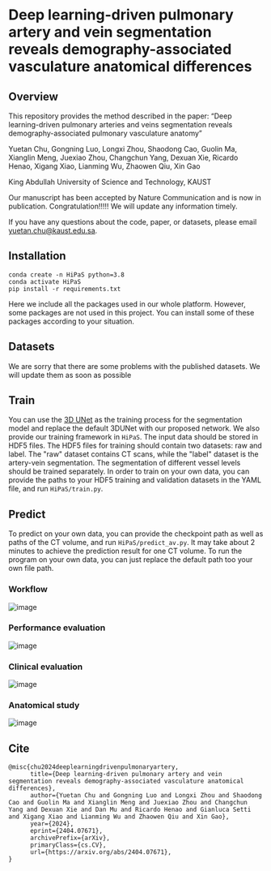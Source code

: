 # Deep learning-driven pulmonary artery and vein segmentation reveals demography-associated vasculature anatomical differences
## Overview
This repository provides the method described in the paper:
“Deep learning-driven pulmonary arteries and veins segmentation reveals demography-associated pulmonary vasculature anatomy”

Yuetan Chu, Gongning Luo, Longxi Zhou, Shaodong Cao, Guolin Ma, Xianglin Meng, Juexiao Zhou, Changchun Yang, Dexuan Xie, Ricardo Henao, Xigang Xiao, Lianming Wu, Zhaowen Qiu, Xin Gao

King Abdullah University of Science and Technology, KAUST

Our manuscript has been accepted by Nature Communication and is now in publication. Congratulation!!!!! We will update any information timely. 

If you have any questions about the code, paper, or datasets, please email yuetan.chu@kaust.edu.sa. 

## Installation
```
conda create -n HiPaS python=3.8
conda activate HiPaS
pip install -r requirements.txt
```
Here we include all the packages used in our whole platform. However, some packages are not used in this project. You can install some of these packages according to your situation.

<!--
## Sample data
A part of the accessible data and the predicted results achieved by HiPaS can be downloaded [here](https://drive.google.com/drive/folders/1Bvq4hvkdKZZOivoh0RwlNZNkP5wkejX2?usp=sharing). All CT scans here are normalized from [-1000, 600] to [0, 1] and resampled to a normalized spatial resolution with the scan shape of [512, 512, 512]. The results are presented across two channels, with the first being the outcomes of artery segmentation and the second being vein segmentation. These examples are intended to demonstrate temporarily the segmentation performance of HiPaS for external data, and any other application or exploitation of the results would not be permissible without seeking proper approval. If you want to access more data, please do not hesitate to contact yuetan.chu@kaust.edu.sa. 
-->

## Datasets
We are sorry that there are some problems with the published datasets. We will update them as soon as possible
<!--
We have released ~250 cases of chest CT scans with artery-vein annotations. You can download the datasets using this [link](https://drive.google.com/drive/folders/1_cmGR_HbrzomaqoWZYqX8D36bmxHp2PL?usp=drive_link). To open the CT data and annotation, you can use the following code


```
ct = np.load(".\ct_scan\001.npz", allow_pickle=True)["data"]
artery = np.load(".\annotation\artery\001.npz", allow_pickle=True)["data"]
vein = np.load(".\annotation\vein\001.npz", allow_pickle=True)["data"]
```

Due to the consideration of the project commercialization, the released annotations keep the same as the segmentation standard in the [PARSE22 challenge](https://grand-challenge.org/forums/forum/parse2022-623/), as shown in Supplementary Figure 6 (Stage 2) in our Supplementary Information. This can satisfy most clinical requirements. For the rest datasets, we plan to release them gradually in the future either in the form of a challenge.
-->

## Train
You can use the [3D UNet](https://github.com/wolny/pytorch-3dunet) as the training process for the segmentation model and replace the default 3DUNet with our proposed network. We also provide our training framework in ```HiPaS```. The input data should be stored in HDF5 files. The HDF5 files for training should contain two datasets: raw and label. The "raw" dataset contains CT scans, while the "label" dataset is the artery-vein segmentation. The segmentation of different vessel levels should be trained separately. In order to train on your own data, you can provide the paths to your HDF5 training and validation datasets in the YAML file, and run ```HiPaS/train.py```.

## Predict
To predict on your own data, you can provide the checkpoint path as well as paths of the CT volume, and run ```HiPaS/predict_av.py```. It may take about 2 minutes to achieve the prediction result for one CT volume. To run the program on your own data, you can just replace the default path too your own file path.

### Workflow
![image](https://github.com/Arturia-Pendragon-Iris/HiPaS_AV_Segmentation/blob/main/img/fig-1-4.png)

### Performance evaluation
![image](https://github.com/Arturia-Pendragon-Iris/HiPaS_AV_Segmentation/blob/main/img/fig-2_1.png)

### Clinical evaluation
![image](https://github.com/Arturia-Pendragon-Iris/HiPaS_AV_Segmentation/blob/main/img/fig-3-3.png)

### Anatomical study
![image](https://github.com/Arturia-Pendragon-Iris/HiPaS_AV_Segmentation/blob/main/img/stat.png)

## Cite
```
@misc{chu2024deeplearningdrivenpulmonaryartery,
      title={Deep learning-driven pulmonary artery and vein segmentation reveals demography-associated vasculature anatomical differences}, 
      author={Yuetan Chu and Gongning Luo and Longxi Zhou and Shaodong Cao and Guolin Ma and Xianglin Meng and Juexiao Zhou and Changchun Yang and Dexuan Xie and Dan Mu and Ricardo Henao and Gianluca Setti and Xigang Xiao and Lianming Wu and Zhaowen Qiu and Xin Gao},
      year={2024},
      eprint={2404.07671},
      archivePrefix={arXiv},
      primaryClass={cs.CV},
      url={https://arxiv.org/abs/2404.07671}, 
}
```



